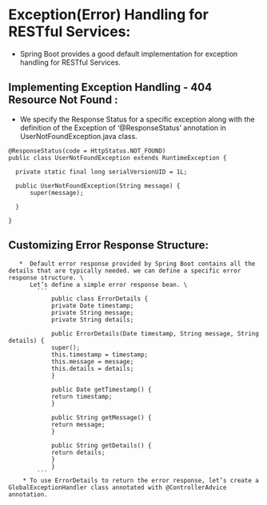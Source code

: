 # Exception(Error) Handling for RESTful Services:
 - Spring Boot provides a good default implementation for exception handling for RESTful Services. 
## Implementing Exception Handling - 404 Resource Not Found :
 - We specify the Response Status for a specific exception along with the definition of the Exception of ‘@ResponseStatus’ annotation in UserNotFoundException.java class.
  ```
  @ResponseStatus(code = HttpStatus.NOT_FOUND)
  public class UserNotFoundException extends RuntimeException {

    private static final long serialVersionUID = 1L;

    public UserNotFoundException(String message) {
        super(message);

    }

  }
  ```

  ## Customizing Error Response Structure: 
       *  Default error response provided by Spring Boot contains all the details that are typically needed. we can define a specific error response structure. \
          Let’s define a simple error response bean. \
            ```
                public class ErrorDetails {
                private Date timestamp;
                private String message;
                private String details;

                public ErrorDetails(Date timestamp, String message, String details) {
                super();
                this.timestamp = timestamp;
                this.message = message;
                this.details = details;
                }

                public Date getTimestamp() {
                return timestamp;
                }

                public String getMessage() {
                return message;
                }

                public String getDetails() {
                return details;
                }
                }
            ```
        * To use ErrorDetails to return the error response, let’s create a GlobalExceptionHandler class annotated with @ControllerAdvice annotation. 
  
